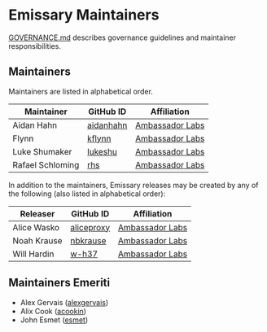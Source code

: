 # Emissary Maintainers

[GOVERNANCE.md](https://github.com/emissary-ingress/community/blob/main/GOVERNANCE.md)
describes governance guidelines and maintainer responsibilities.

## Maintainers

Maintainers are listed in alphabetical order.

| Maintainer | GitHub ID | Affiliation |
| ---------- | --------- | ----------- |
| Aidan Hahn | [aidanhahn](https://github.com/aidanhahn) | [Ambassador Labs](https://www.github.com/datawire/) |
| Flynn | [kflynn](https://github.com/kflynn) | [Ambassador Labs](https://www.github.com/datawire/) |
| Luke Shumaker | [lukeshu](https://github.com/lukeshu) | [Ambassador Labs](https://www.github.com/datawire/) |
| Rafael Schloming | [rhs](https://github.com/rhs) | [Ambassador Labs](https://www.github.com/datawire/) |

In addition to the maintainers, Emissary releases may be created by any 
of the following (also listed in alphabetical order):

| Releaser | GitHub ID | Affiliation |
| -------- | --------- | ----------- |
| Alice Wasko | [aliceproxy](https://github.com/aliceproxy) | [Ambassador Labs](https://www.github.com/datawire/) |
| Noah Krause | [nbkrause](https://github.com/nbkrause) | [Ambassador Labs](https://www.github.com/datawire/) |
| Will Hardin | [w-h37](https://github.com/w-h37) | [Ambassador Labs](https://www.github.com/datawire/) |

## Maintainers Emeriti

* Alex Gervais ([alexgervais](https://github.com/alexgervais))
* Alix Cook  ([acookin](https://github.com/acookin))
* John Esmet ([esmet](https://github.com/esmet))




